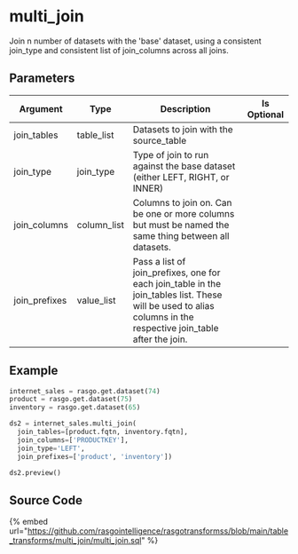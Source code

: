 

# multi_join

Join n number of datasets with the 'base' dataset, using a consistent join_type and consistent list of join_columns across all joins.


## Parameters

|   Argument    |    Type     |                                                                           Description                                                                           | Is Optional |
| ------------- | ----------- | --------------------------------------------------------------------------------------------------------------------------------------------------------------- | ----------- |
| join_tables   | table_list  | Datasets to join with the source_table                                                                                                                          |             |
| join_type     | join_type   | Type of join to run against the base dataset (either LEFT, RIGHT, or INNER)                                                                                     |             |
| join_columns  | column_list | Columns to join on. Can be one or more columns but must be named the same thing between all datasets.                                                           |             |
| join_prefixes | value_list  | Pass a list of join_prefixes, one for each join_table in the join_tables list. These will be used to alias columns in the respective join_table after the join. |             |


## Example

```python
internet_sales = rasgo.get.dataset(74)
product = rasgo.get.dataset(75)
inventory = rasgo.get.dataset(65)

ds2 = internet_sales.multi_join(
  join_tables=[product.fqtn, inventory.fqtn],
  join_columns=['PRODUCTKEY'],
  join_type='LEFT',
  join_prefixes=['product', 'inventory'])

ds2.preview()

```

## Source Code

{% embed url="https://github.com/rasgointelligence/rasgotransformss/blob/main/table_transforms/multi_join/multi_join.sql" %}

